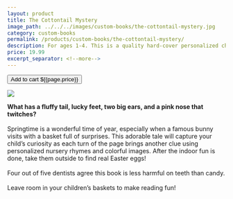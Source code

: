 ```yaml
---
layout: product
title: The Cottontail Mystery
image_path: ../../../images/custom-books/the-cottontail-mystery.jpg
category: custom-books
permalink: /products/custom-books/the-cottontail-mystery/
description: For ages 1-4. This is a quality hard-cover personalized children's book. Washable hard covers. Fully illustrated color pages. 36 pages.
price: 19.99
excerpt_separator: <!--more-->
---
```


<button class="bg-blue-500 hover:bg-blue-700 text-white font-bold my-2 py-2 px-4 rounded w-full snipcart-add-item" 
data-item-id="the-cottontail-mystery" 
data-item-price="19.99"
data-item-url="https://www.karenix.com/shop"
data-item-description="For ages 1-4. This is a quality hard-cover personalized children's book. Washable hard covers. Fully illustrated color pages. 36 pages."
data-item-image="{{page.image_path}}"
data-item-name="The Cottontail Mystery"
data-item-custom10-name="Age (optional)"
data-item-custom11-name="First Name"
data-item-custom12-name="Last Name"
data-item-custom13-name="Middle Name (optional)"
data-item-custom14-name="Use Nickname (optional)"
data-item-custom15-name="Hometown"
data-item-custom16-name="Friends"
data-item-custom17-name="Dedication (with love from)"
data-item-custom18-name="Book From (Mom & Dad"
data-item-custom19-name="Date of Gift"
data-item-custom20-name="Gender"
data-item-custom20-options="Please select|Boy|Girl"
data-item-categories="books|children">
Add to cart ${{page.price}}
</button>

<!--more-->
<div class="flex flex-wrap">
  <div class="w-64 p-4 h-auto">
    <a data-fancybox="gallery" href="{{ page.image_path }}"><img src="{{ page.image_path }}"></a>
  </div>
  <div class="sm:flex-1">
    <p class="p-4 text-gray-700">
      <strong>
        What has a fluffy tail, lucky feet, two big ears, and a pink nose that twitches?
      </strong>
      <br><br>
      Springtime is a wonderful time of year, especially when a famous bunny visits with a basket full of surprises.
      This adorable tale will capture your child’s curiosity as each turn of the page brings another clue using
      personalized nursery rhymes and colorful images. After the indoor fun is done, take them outside to find real
      Easter eggs!
      <br><br>
      Four out of five dentists agree this book is less harmful on teeth than candy.
      <br><br>
      Leave room in your children’s baskets to make reading fun!
    </p>
  </div>
</div>
